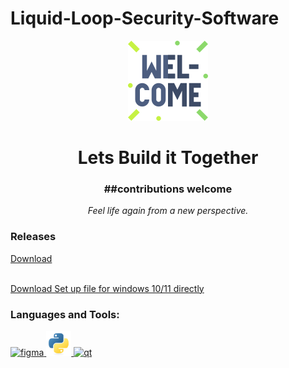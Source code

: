 # Liquid-Loop-Security-Software
<p align="center">
  <img src="https://github.com/amalprasad0/Liquid-Loop-Security-Software/blob/master/welcome-back.png" width="128">
  <br />
  <h1 align="center">Lets Build it Together</h1>
  <h3 align="center">

##contributions welcome

  </h3>
</p>

<p align="center">
  <i>Feel life again from a new perspective.</i>
</p>




<h3 align="left">Releases</h3>
<p align="left"><a href="https://github.com/amalprasad0/Liquid-Loop-Security-Software/releases/tag/v1.0.0"> Download</a></p>
<br>
<a href="https://github.com/amalprasad0/Liquid-Loop-Security-Software/blob/master/Setup.exe"> Download Set up file for windows 10/11 directly</a>





<h3 align="left">Languages and Tools:</h3>
<p align="left"> <a href="https://www.figma.com/" target="_blank" rel="noreferrer"> <img src="https://www.vectorlogo.zone/logos/figma/figma-icon.svg" alt="figma" width="40" height="40"/> </a> <a href="https://www.python.org" target="_blank" rel="noreferrer"> <img src="https://raw.githubusercontent.com/devicons/devicon/master/icons/python/python-original.svg" alt="python" width="40" height="40"/> </a> <a href="https://www.qt.io/" target="_blank" rel="noreferrer"> <img src="https://upload.wikimedia.org/wikipedia/commons/0/0b/Qt_logo_2016.svg" alt="qt" width="40" height="40"/> </a> </p>
